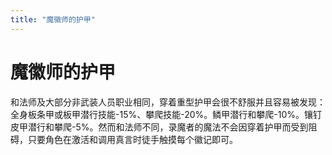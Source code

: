 ```yaml
---
title: "魔徽师的护甲"
---
```

# 魔徽师的护甲

和法师及大部分非武装人员职业相同，穿着重型护甲会很不舒服并且容易被发现：全身板条甲或板甲潜行技能-15%、攀爬技能-20%。鳞甲潜行和攀爬-10%。镶钉皮甲潜行和攀爬-5%。然而和法师不同，录魔者的魔法不会因穿着护甲而受到阻碍，只要角色在激活和调用真言时徒手触摸每个徽记即可。
